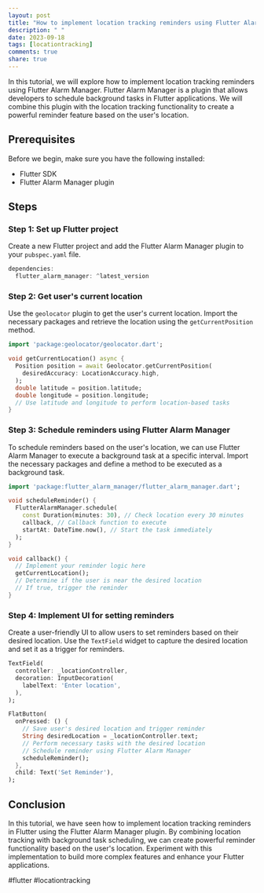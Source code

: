 ```yaml
---
layout: post
title: "How to implement location tracking reminders using Flutter Alarm Manager"
description: " "
date: 2023-09-18
tags: [locationtracking]
comments: true
share: true
---
```


In this tutorial, we will explore how to implement location tracking reminders using Flutter Alarm Manager. Flutter Alarm Manager is a plugin that allows developers to schedule background tasks in Flutter applications. We will combine this plugin with the location tracking functionality to create a powerful reminder feature based on the user's location.

## Prerequisites
Before we begin, make sure you have the following installed:

- Flutter SDK
- Flutter Alarm Manager plugin

## Steps

### Step 1: Set up Flutter project
Create a new Flutter project and add the Flutter Alarm Manager plugin to your `pubspec.yaml` file.

```dart
dependencies:
  flutter_alarm_manager: ^latest_version
```

### Step 2: Get user's current location
Use the `geolocator` plugin to get the user's current location. Import the necessary packages and retrieve the location using the `getCurrentPosition` method.

```dart
import 'package:geolocator/geolocator.dart';

void getCurrentLocation() async {
  Position position = await Geolocator.getCurrentPosition(
    desiredAccuracy: LocationAccuracy.high,
  );
  double latitude = position.latitude;
  double longitude = position.longitude;
  // Use latitude and longitude to perform location-based tasks
}
```

### Step 3: Schedule reminders using Flutter Alarm Manager
To schedule reminders based on the user's location, we can use Flutter Alarm Manager to execute a background task at a specific interval. Import the necessary packages and define a method to be executed as a background task.

```dart
import 'package:flutter_alarm_manager/flutter_alarm_manager.dart';

void scheduleReminder() {
  FlutterAlarmManager.schedule(
    const Duration(minutes: 30), // Check location every 30 minutes
    callback, // Callback function to execute
    startAt: DateTime.now(), // Start the task immediately
  );
}

void callback() {
  // Implement your reminder logic here
  getCurrentLocation();
  // Determine if the user is near the desired location
  // If true, trigger the reminder
}
```

### Step 4: Implement UI for setting reminders
Create a user-friendly UI to allow users to set reminders based on their desired location. Use the `TextField` widget to capture the desired location and set it as a trigger for reminders.

```dart
TextField(
  controller: _locationController,
  decoration: InputDecoration(
    labelText: 'Enter location',
  ),
);

FlatButton(
  onPressed: () {
    // Save user's desired location and trigger reminder
    String desiredLocation = _locationController.text;
    // Perform necessary tasks with the desired location
    // Schedule reminder using Flutter Alarm Manager
    scheduleReminder();
  },
  child: Text('Set Reminder'),
);
```

## Conclusion
In this tutorial, we have seen how to implement location tracking reminders in Flutter using the Flutter Alarm Manager plugin. By combining location tracking with background task scheduling, we can create powerful reminder functionality based on the user's location. Experiment with this implementation to build more complex features and enhance your Flutter applications.

#flutter #locationtracking